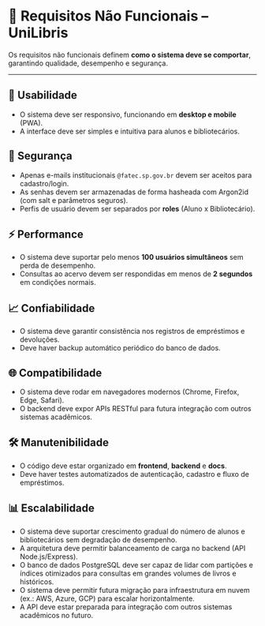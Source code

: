 # 📐 Requisitos Não Funcionais – UniLibris

Os requisitos não funcionais definem **como o sistema deve se comportar**, garantindo qualidade, desempenho e segurança.

---

## 🎨 Usabilidade
- O sistema deve ser responsivo, funcionando em **desktop e mobile** (PWA).
- A interface deve ser simples e intuitiva para alunos e bibliotecários.

## 🔐 Segurança
- Apenas e-mails institucionais `@fatec.sp.gov.br` devem ser aceitos para cadastro/login.
- As senhas devem ser armazenadas de forma hasheada com Argon2id (com salt e parâmetros seguros).
- Perfis de usuário devem ser separados por **roles** (Aluno x Bibliotecário).

## ⚡ Performance
- O sistema deve suportar pelo menos **100 usuários simultâneos** sem perda de desempenho.
- Consultas ao acervo devem ser respondidas em menos de **2 segundos** em condições normais.

## 📈 Confiabilidade
- O sistema deve garantir consistência nos registros de empréstimos e devoluções.
- Deve haver backup automático periódico do banco de dados.

## 🌐 Compatibilidade
- O sistema deve rodar em navegadores modernos (Chrome, Firefox, Edge, Safari).
- O backend deve expor APIs RESTful para futura integração com outros sistemas acadêmicos.

## 🛠️ Manutenibilidade
- O código deve estar organizado em **frontend**, **backend** e **docs**.
- Deve haver testes automatizados de autenticação, cadastro e fluxo de empréstimos.

## 📊 Escalabilidade
- O sistema deve suportar crescimento gradual do número de alunos e bibliotecários sem degradação de desempenho.
- A arquitetura deve permitir balanceamento de carga no backend (API Node.js/Express).
- O banco de dados PostgreSQL deve ser capaz de lidar com partições e índices otimizados para consultas em grandes volumes de livros e históricos.
- O sistema deve permitir futura migração para infraestrutura em nuvem (ex.: AWS, Azure, GCP) para escalar horizontalmente.
- A API deve estar preparada para integração com outros sistemas acadêmicos no futuro.
